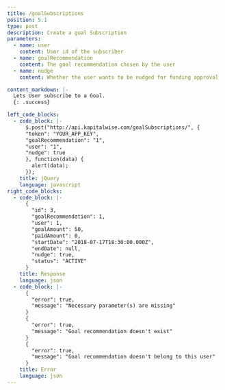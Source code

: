 ```yaml
---
title: /goalSubscriptions
position: 5.1
type: post
description: Create a goal Subscription
parameters:
  - name: user
    content: User id of the subscriber
  - name: goalRecommendation
    content: The goal recommendation chosen by the user
  - name: nudge
    content: Whether the user wants to be nudged for funding approval 

content_markdown: |-
  Lets User subscribe to a Goal.
  {: .success}

left_code_blocks:
  - code_block: |-
      $.post("http://api.kapitalwise.com/goalSubscriptions/", {
      "token": "YOUR_APP_KEY",
      "goalRecommendation": "1",
      "user": "1",
      "nudge": true
      }, function(data) {
        alert(data);
      });
    title: jQuery
    language: javascript
right_code_blocks:
  - code_block: |-
      {
        "id": 3,
        "goalRecommendation": 1,
        "user": 1,
        "goalAmount": 50,
        "paidAmount": 0,
        "startDate": "2018-07-17T18:30:00.000Z",
        "endDate": null,
        "nudge": true,
        "status": "ACTIVE"
      }
    title: Response
    language: json
  - code_block: |-
      {
        "error": true,
        "message": "Necessary parameter(s) are missing"
      }
      {
        "error": true,
        "message": "Goal recommendation doesn't exist"
      }
      {
        "error": true,
        "message": "Goal recommendation doesn't belong to this user"
      }
    title: Error
    language: json
---
```

